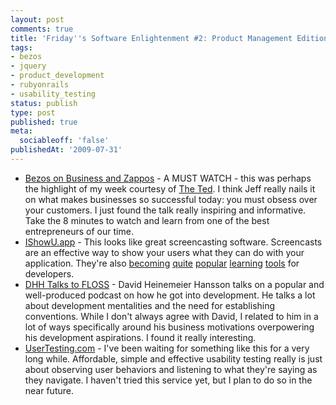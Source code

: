 ```yaml
---
layout: post
comments: true
title: 'Friday''s Software Enlightenment #2: Product Management Edition'
tags:
- bezos
- jquery
- product_development
- rubyonrails
- usability_testing
status: publish
type: post
published: true
meta:
  sociableoff: 'false'
publishedAt: '2009-07-31'
---
```


* [Bezos on Business and Zappos](http://www.youtube.com/watch?v=-hxX_Q5CnaA) - A MUST WATCH - this was perhaps the highlight of my week courtesy of [The Ted](http://twitter.com/tedbowman). I think Jeff really nails it on what makes businesses so successful today: you must obsess over your customers. I just found the talk really inspiring and informative. Take the 8 minutes to watch and learn from one of the best entrepreneurs of our time.
* [IShowU.app](http://store.shinywhitebox.com/home/home.html) - This looks like great screencasting software. Screencasts are an effective way to show your users what they can do with your application. They're also [becoming](http://www.envycasts.com) [quite](http://www.peepcode.com) [popular](http://www.railscasts.com) [learning](http://www.pragprog.com/screencasts) [tools](http://gitcasts.com/) for developers.
* [DHH Talks to FLOSS](http://www.twit.tv/floss79) - David Heinemeier Hansson talks on a popular and well-produced podcast on how he got into development. He talks a lot about development mentalities and the need for establishing conventions. While I don't always agree with David, I related to him in a lot of ways specifically around his business motivations overpowering his development aspirations. I found it really interesting.
* [UserTesting.com](http://www.usertesting.com) - I've been waiting for something like this for a very long while. Affordable, simple and effective usability testing really is just about observing user behaviors and listening to what they're saying as they navigate. I haven't tried this service yet, but I plan to do so in the near future.
